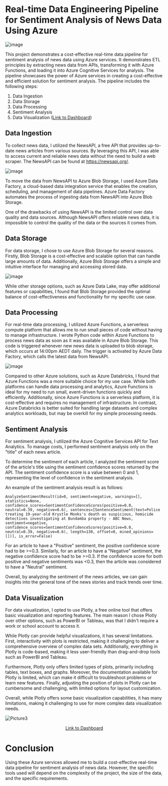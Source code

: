 # Real-time Data Engineering Pipeline for Sentiment Analysis of News Data Using Azure

![image](https://user-images.githubusercontent.com/81759465/222936777-c3e3e450-f523-44d6-ae39-e070b08b571d.png)

This project demonstrates a cost-effective real-time data pipeline for sentiment analysis of news data using Azure services. It demonstrates ETL principles by extracting news data from APIs, transforming it with Azure Functions, and loading it into Azure Cognitive Services for analysis. The pipeline showcases the power of Azure services in creating a cost-effective and efficient solution for sentiment analysis. The pipeline includes the following steps:
 
1. Data Ingestion
2. Data Storage
3. Data Processing
4. Sentiment Analysis
5. Data Visualization ([Link to Dashboard](https://chart-studio.plotly.com/dashboard/kincheong:21/present#/))


## Data Ingestion

To collect news data, I utilized the NewsAPI, a free API that provides up-to-date news articles from various sources. By leveraging this API, I was able to access current and reliable news data without the need to build a web scraper. The NewsAPI can be found at https://newsapi.org/.

![image](https://user-images.githubusercontent.com/81759465/222937062-edca7243-e2d8-441b-a51e-2af45df1ec23.png)

To move the data from NewsAPI to Azure Blob Storage, I used Azure Data Factory, a cloud-based data integration service that enables the creation, scheduling, and management of data pipelines. Azure Data Factory automates the process of ingesting data from NewsAPI into Azure Blob Storage.

One of the drawbacks of using NewsAPI is the limited control over data quality and data sources. Although NewsAPI offers reliable news data, it is impossible to control the quality of the data or the sources it comes from.


## Data Storage

For data storage, I chose to use Azure Blob Storage for several reasons. Firstly, Blob Storage is a cost-effective and scalable option that can handle large amounts of data. Additionally, Azure Blob Storage offers a simple and intuitive interface for managing and accessing stored data.

![image](https://user-images.githubusercontent.com/81759465/222937409-843a6f5e-71c7-4ac3-b816-b7a00dba23a0.png)

While other storage options, such as Azure Data Lake, may offer additional features or capabilities, I found that Blob Storage provided the optimal balance of cost-effectiveness and functionality for my specific use case.


## Data Processing

For real-time data processing, I utilized Azure Functions, a serverless compute platform that allows me to run small pieces of code without having to manage infrastructure. I wrote Python code within Azure Functions to process news data as soon as it was available in Azure Blob Storage. This code is triggered whenever new news data is uploaded to blob storage, which occurs at 14:00pm AEDT daily. The trigger is activated by Azure Data Factory, which calls the latest data from NewsAPI.

![image](https://user-images.githubusercontent.com/81759465/222937886-fb2d1295-7091-4235-847f-d4933c17c5d8.png)

Compared to other Azure solutions, such as Azure Databricks, I found that Azure Functions was a more suitable choice for my use case. While both platforms can handle data processing and analytics, Azure Functions is ideal for my need to run small, event-driven functions quickly and efficiently. Additionally, since Azure Functions is a serverless platform, it is cost-effective and requires no management of infrastructure. In contrast, Azure Databricks is better suited for handling large datasets and complex analytics workloads, but may be overkill for my simple processing needs.


## Sentiment Analysis

For sentiment analysis, I utilized the Azure Cognitive Services API for Text Analytics. To manage costs, I performed sentiment analysis only on the "title" of each news article.

To determine the sentiment of each article, I analyzed the sentiment score of the article's title using the sentiment confidence scores returned by the API. The sentiment confidence score is a value between 0 and 1, representing the level of confidence in the sentiment analysis.

An example of the sentiment analysis result is as follows:
```
AnalyzeSentimentResult(id=0, sentiment=negative, warnings=[], statistics=None, confidence_scores=SentimentConfidenceScores(positive=0.0, neutral=0.39, negative=0.6), sentences=[SentenceSentiment(text=Police treating 19-year-old Krystle Monks's death as suspicious, homicide detectives investigating at Bundamba property - ABC News, sentiment=negative, confidence_scores=SentimentConfidenceScores(positive=0.0, neutral=0.39, negative=0.6), length=130, offset=0, mined_opinions=[])], is_error=False)
```

For an article to have a "Positive" sentiment, the positive confidence score had to be >=0.3. Similarly, for an article to have a "Negative" sentiment, the negative confidence score had to be >=0.3. If the confidence score for both positive and negative sentiments was <0.3, then the article was considered to have a "Neutral" sentiment.

Overall, by analyzing the sentiment of the news articles, we can gain insights into the general tone of the news stories and track trends over time.


## Data Visualization

For data visualization, I opted to use Plotly, a free online tool that offers basic visualization and reporting features. The main reason I chose Plotly over other options, such as PowerBI or Tableau, was that I didn't require a work or school account to access it.

While Plotly can provide helpful visualizations, it has several limitations. First, interactivity with plots is restricted, making it challenging to deliver a comprehensive overview of complex data sets. Additionally, everything in Plotly is code-based, making it less user-friendly than drag-and-drop tools such as PowerBI and Tableau.

Furthermore, Plotly only offers limited types of plots, primarily including tables, text boxes, and graphs. Moreover, the documentation available for Plotly is limited, which can make it difficult to troubleshoot problems or learn new features. Finally, adjusting the position of plots in Plotly can be cumbersome and challenging, with limited options for layout customization.

Overall, while Plotly offers some basic visualization capabilities, it has many limitations, making it challenging to use for more complex data visualization needs.

![Picture3](https://user-images.githubusercontent.com/81759465/222945720-a03dbc69-601d-4761-b00a-e8968c7a31da.png)
<p align="center"><a href="https://chart-studio.plotly.com/dashboard/kincheong:21/present#/">Link to Dashboard</a></p>


# Conclusion
Using these Azure services allowed me to build a cost-effective real-time data pipeline for sentiment analysis of news data. However, the specific tools used will depend on the complexity of the project, the size of the data, and the specific requirements. 
